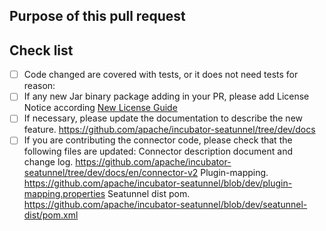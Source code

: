 <!--

Thank you for contributing to SeaTunnel! Please make sure that your code changes
are covered with tests. And in case of new features or big changes
remember to adjust the documentation.

Feel free to ping committers for the review!

## Contribution Checklist

  - Make sure that the pull request corresponds to a [GITHUB issue](https://github.com/apache/incubator-seatunnel/issues).

  - Name the pull request in the form "[Feature] [component] Title of the pull request", where *Feature* can be replaced by `Hotfix`, `Bug`, etc.

  - Minor fixes should be named following this pattern: `[hotfix] [docs] Fix typo in README.md doc`.

-->

## Purpose of this pull request

<!-- Describe the purpose of this pull request. For example: This pull request adds checkstyle plugin.-->

## Check list

* [ ] Code changed are covered with tests, or it does not need tests for reason:
* [ ] If any new Jar binary package adding in your PR, please add License Notice according
  [New License Guide](https://github.com/apache/incubator-seatunnel/blob/dev/docs/en/contribution/new-license.md)
* [ ] If necessary, please update the documentation to describe the new feature. https://github.com/apache/incubator-seatunnel/tree/dev/docs
* [ ] If you are contributing the connector code, please check that the following files are updated:
  Connector description document and change log. https://github.com/apache/incubator-seatunnel/tree/dev/docs/en/connector-v2
  Plugin-mapping. https://github.com/apache/incubator-seatunnel/blob/dev/plugin-mapping.properties
  Seatunnel dist pom. https://github.com/apache/incubator-seatunnel/blob/dev/seatunnel-dist/pom.xml
